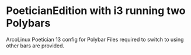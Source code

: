 # PoeticianEdition with i3 running two Polybars
ArcoLinux Poetician 13 config for Polybar
Files required to switch to using other bars are provided.
